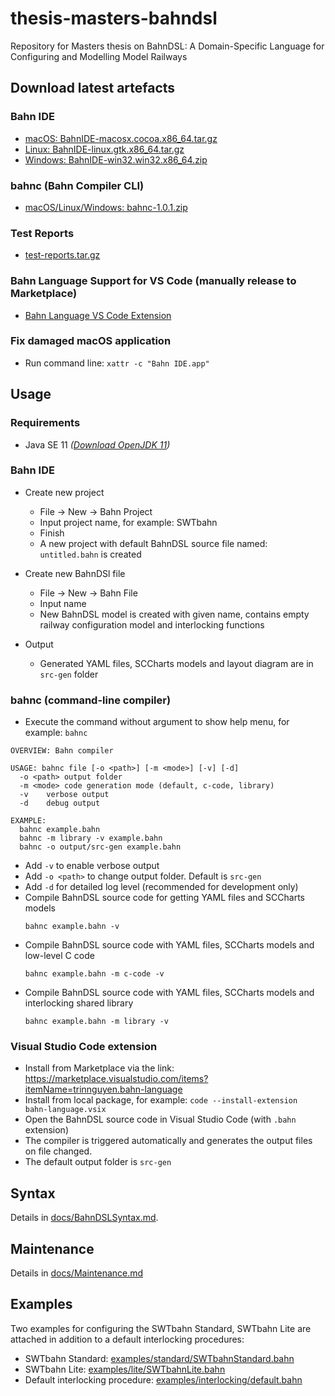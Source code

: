 # thesis-masters-bahndsl

Repository for Masters thesis on BahnDSL: A Domain-Specific Language for Configuring and Modelling Model Railways

## Download latest artefacts

### Bahn IDE
- [macOS: BahnIDE-macosx.cocoa.x86_64.tar.gz](https://gitlab.rz.uni-bamberg.de/swt/teaching/2019-ws/thesis-masters-bahndsl/-/jobs/artifacts/master/raw/src/build/BahnIDE-macosx.cocoa.x86_64.tar.gz?job=build-maven)
- [Linux: BahnIDE-linux.gtk.x86_64.tar.gz](https://gitlab.rz.uni-bamberg.de/swt/teaching/2019-ws/thesis-masters-bahndsl/-/jobs/artifacts/master/raw/src/build/BahnIDE-linux.gtk.x86_64.tar.gz?job=build-maven)
- [Windows: BahnIDE-win32.win32.x86_64.zip](https://gitlab.rz.uni-bamberg.de/swt/teaching/2019-ws/thesis-masters-bahndsl/-/jobs/artifacts/master/raw/src/build/BahnIDE-win32.win32.x86_64.zip?job=build-maven)

### bahnc (Bahn Compiler CLI)
- [macOS/Linux/Windows: bahnc-1.0.1.zip](https://gitlab.rz.uni-bamberg.de/swt/teaching/2019-ws/thesis-masters-bahndsl/-/jobs/artifacts/master/raw/src/build/bahnc-1.0.1.zip?job=build-gradle)

### Test Reports
- [test-reports.tar.gz](https://gitlab.rz.uni-bamberg.de/swt/teaching/2019-ws/thesis-masters-bahndsl/-/jobs/artifacts/master/raw/src/build/test-reports.tar.gz?job=test)

### Bahn Language Support for VS Code (manually release to Marketplace)
- [Bahn Language VS Code Extension](https://marketplace.visualstudio.com/items?itemName=trinnguyen.bahn-language)

### Fix damaged macOS application
- Run command line: `xattr -c "Bahn IDE.app"`

## Usage

### Requirements
- Java SE 11 *([Download OpenJDK 11](https://adoptopenjdk.net/index.html?variant=openjdk11&jvmVariant=hotspot))*

### Bahn IDE
- Create new project
  - File -> New -> Bahn Project
  - Input project name, for example: SWTbahn
  - Finish
  - A new project with default BahnDSL source file named: `untitled.bahn` is created
- Create new BahnDSl file
  - File -> New -> Bahn File
  - Input name
  - New BahnDSL model is created with given name, contains empty railway configuration model and interlocking functions

- Output
  - Generated YAML files, SCCharts models and layout diagram are in `src-gen` folder

### bahnc (command-line compiler)
- Execute the command without argument to show help menu, for example: `bahnc`
```
OVERVIEW: Bahn compiler

USAGE: bahnc file [-o <path>] [-m <mode>] [-v] [-d]
  -o <path> output folder
  -m <mode> code generation mode (default, c-code, library)
  -v    verbose output
  -d    debug output

EXAMPLE: 
  bahnc example.bahn
  bahnc -m library -v example.bahn
  bahnc -o output/src-gen example.bahn
```

- Add `-v` to enable verbose output
- Add `-o <path>` to change output folder. Default is `src-gen`
- Add `-d` for detailed log level (recommended for development only) 
- Compile BahnDSL source code for getting YAML files and SCCharts models
  ```
  bahnc example.bahn -v
  ```
- Compile BahnDSL source code with YAML files, SCCharts models and low-level C code
  ```
  bahnc example.bahn -m c-code -v
  ```
- Compile BahnDSL source code with YAML files, SCCharts models and interlocking shared library
  ```
  bahnc example.bahn -m library -v
  ```

### Visual Studio Code extension

- Install from Marketplace via the link: https://marketplace.visualstudio.com/items?itemName=trinnguyen.bahn-language
- Install from local package, for example: `code --install-extension  bahn-language.vsix`
- Open the BahnDSL source code in Visual Studio Code (with `.bahn` extension)
- The compiler is triggered automatically and generates the output files on file changed.
- The default output folder is `src-gen`

## Syntax
Details in [docs/BahnDSLSyntax.md](docs/BahnDSLSyntax.md).

## Maintenance

Details in [docs/Maintenance.md](docs/Maintenance.md)

## Examples
Two examples for configuring the SWTbahn Standard, SWTbahn Lite are attached in addition to a default interlocking procedures:

- SWTbahn Standard: [examples/standard/SWTbahnStandard.bahn](examples/standard/SWTbahnStandard.bahn)
- SWTbahn Lite: [examples/lite/SWTbahnLite.bahn](examples/lite/SWTbahnLite.bahn)
- Default interlocking procedure: [examples/interlocking/default.bahn](examples/interlocking/default.bahn)